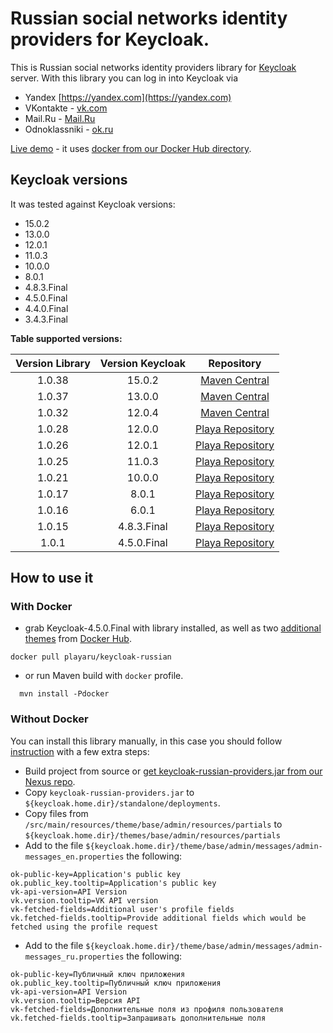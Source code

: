 # Russian social networks identity providers for Keycloak.

This is Russian social networks identity providers library for [Keycloak](https://www.keycloak.org/) server.
With this library you can log in into Keycloak via
+ Yandex [https://yandex.com](https://yandex.com)  
+ VKontakte - [vk.com](http://vk.com)
+ Mail.Ru - [Mail.Ru](https://mail.ru)
+ Odnoklassniki - [ok.ru](https://ok.ru) 

[Live demo](https://elements.playa.ru/) - it uses [docker from our Docker Hub directory](https://github.com/playa-ru/keycloak-russian).

## Keycloak versions

It was tested against Keycloak versions:
+ 15.0.2
+ 13.0.0
+ 12.0.1
+ 11.0.3
+ 10.0.0
+ 8.0.1
+ 4.8.3.Final
+ 4.5.0.Final
+ 4.4.0.Final
+ 3.4.3.Final

**Table supported versions:**

|  Version Library  | Version Keycloak | Repository                                       |
| :---------------: | :--------------: | :----------------------------------------------: |
|      1.0.38       |    15.0.2       | [Maven Central](https://mvnrepository.com)       |
|      1.0.37       |    13.0.0        | [Maven Central](https://mvnrepository.com)       |
|      1.0.32       |    12.0.4        | [Maven Central](https://mvnrepository.com)       |
|      1.0.28       |    12.0.0        | [Playa Repository](https://nexus.playa.ru/nexus) |
|      1.0.26       |    12.0.1        | [Playa Repository](https://nexus.playa.ru/nexus) |
|      1.0.25       |    11.0.3        | [Playa Repository](https://nexus.playa.ru/nexus) | 
|      1.0.21       |    10.0.0        | [Playa Repository](https://nexus.playa.ru/nexus) |
|      1.0.17       |    8.0.1         | [Playa Repository](https://nexus.playa.ru/nexus) |
|      1.0.16       |    6.0.1         | [Playa Repository](https://nexus.playa.ru/nexus) |
|      1.0.15       |    4.8.3.Final   | [Playa Repository](https://nexus.playa.ru/nexus) |
|      1.0.1        |    4.5.0.Final   | [Playa Repository](https://nexus.playa.ru/nexus) |

## How to use it

### With Docker

- grab Keycloak-4.5.0.Final with library installed, as well as two [additional themes](https://github.com/playa-ru/keycloak-playa-themes) from [Docker Hub](https://github.com/playa-ru/keycloak-russian).
```
docker pull playaru/keycloak-russian
```
 - or run Maven build with `docker` profile.
```
  mvn install -Pdocker
```
### Without Docker 

You can install this library manually, in this case you should follow [instruction](https://www.keycloak.org/docs/latest/server_development/index.html#registering-provider-implementations) with a few extra steps:

* Build project from source or [get keycloak-russian-providers.jar from our Nexus repo](https://nexus.playa.ru/nexus/content/repositories/releases/ru/playa/keycloak/keycloak-russian-providers/). 
* Copy `keycloak-russian-providers.jar` to `${keycloak.home.dir}/standalone/deployments`.
* Copy files from `/src/main/resources/theme/base/admin/resources/partials` to `${keycloak.home.dir}/themes/base/admin/resources/partials`
* Add to the file `${keycloak.home.dir}/theme/base/admin/messages/admin-messages_en.properties` the following:
```
ok-public-key=Application's public key
ok.public_key.tooltip=Application's public key
vk-api-version=API Version
vk.version.tooltip=VK API version
vk-fetched-fields=Additional user's profile fields
vk.fetched-fields.tooltip=Provide additional fields which would be fetched using the profile request
```
* Add to the file `${keycloak.home.dir}/theme/base/admin/messages/admin-messages_ru.properties` the following:
```
ok-public-key=Публичный ключ приложения
ok.public_key.tooltip=Публичный ключ приложения
vk-api-version=API Version
vk.version.tooltip=Версия API
vk-fetched-fields=Дополнительные поля из профиля пользователя
vk.fetched-fields.tooltip=Запрашивать дополнительные поля
```
